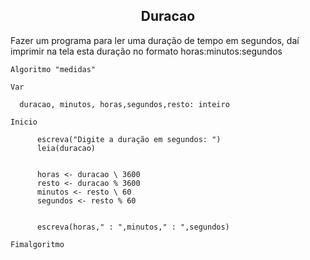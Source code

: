 <center><h2>Duracao</h2></center>

Fazer um programa para ler uma duração de tempo em segundos, daí imprimir na tela esta duração no formato horas:minutos:segundos

```
Algoritmo "medidas"

Var

  duracao, minutos, horas,segundos,resto: inteiro
  
Inicio

      escreva("Digite a duração em segundos: ")
      leia(duracao)
      

      horas <- duracao \ 3600
      resto <- duracao % 3600
      minutos <- resto \ 60
      segundos <- resto % 60

      
      escreva(horas," : ",minutos," : ",segundos)
      
Fimalgoritmo
```